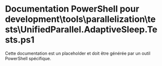 # Documentation PowerShell pour development\tools\parallelization\tests\UnifiedParallel.AdaptiveSleep.Tests.ps1

Cette documentation est un placeholder et doit être générée par un outil PowerShell spécifique.
